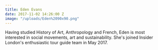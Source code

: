 ```yaml
---
title: Eden Evans
date: 2017-11-02 14:26:00 Z
image: "/uploads/Eden%2090x90.png"
---
```


Having studied History of Art, Anthropology and French, Eden is most interested in social movements, art and sustainability. She's joined Insider London's enthusiastic tour guide team in May 2017.